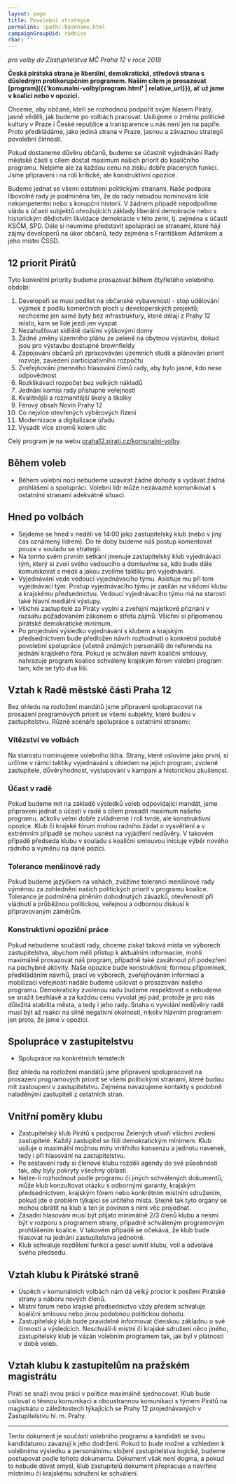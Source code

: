 ```yaml
---
layout: page
title: Povolební strategie
permalink: :path/:basename.html
campaignGroupUid: radnice
rbar: ""
---
```


_pro volby do Zastupitelstva MČ Praha 12 v roce 2018_

**Česká pirátská strana je liberální, demokratická, středová strana s důsledným protikorupčním programem. Naším cílem je prosazovat [program]({{'komunalni-volby/program.html' | relative_url}}), ať už jsme v koalici nebo v opozici.**

Chceme, aby občané, kteří se rozhodnou podpořit svým hlasem Piráty, jasně věděli, jak budeme po volbách pracovat. Usilujeme o změnu politické kultury v Praze i České republice a transparence u nás není jen na papíře. Proto předkládáme, jako jediná strana v Praze, jasnou a závaznou strategii povolební činnosti.

Pokud dostaneme důvěru občanů, budeme se účastnit vyjednávání Rady městské části s cílem dostat maximum našich priorit do koaličního programu. Nelpíme ale za každou cenu na zisku dobře placených funkcí. Jsme připraveni i na roli kritické, ale konstruktivní opozice.

Budeme jednat se všemi ostatními politickými stranami. Naše podpora libovolné rady je podmíněna tím, že do rady nebudou nominováni lidé nekompetentní nebo s korupční historií. V žádném případě nepodpoříme vládu s účastí subjektů ohrožujících základy liberální demokracie nebo s historickým dědictvím likvidace demokracie v této zemi, tj. zejména s účastí KSČM, SPD. Dále si neumíme představit spolupráci se stranami, které hájí zájmy developerů na úkor občanů, tedy zejména s Františkem Adámkem a jeho místní ČSSD.

## 12 priorit Pirátů

Tyto konkrétní priority budeme prosazovat během čtyřletého volebního období:

1. Developeři se musí podílet na občanské vybavenosti - stop udělování výjimek z podílu komerčních ploch u developerských projektů; nechceme jen samé byty bez infrastruktury, které dělají z Prahy 12 místo, kam se lidé jezdí jen vyspat
1. Nezahušťovat sídliště dalšími výškovými domy
1. Žádné změny územního plánu ze zeleně na obytnou výstavbu, dokud jsou pro výstavbu dostupné brownfieldy
1. Zapojování občanů při zpracovávání územních studií a plánování priorit rozvoje, zavedení participativního rozpočtu
1. Zveřejňování jmenného hlasování členů rady, aby bylo jasné, kdo nese odpovědnost
1. Rozklikávací rozpočet bez velkých nákladů
1. Jednání komisí rady přístupné veřejnosti
1. Kvalitnější a rozmanitější školy a školky
1. Férový obsah Novin Prahy 12
1. Co nejvíce otevřených výběrových řízení
1. Modernizace a digitalizace úřadu
1. Vysadit více stromů kolem ulic

Celý program je na webu [praha12.pirati.cz/komunalni-volby](https://praha12.pirati.cz/komunalni-volby).

## Během voleb

* Během volební noci nebudeme uzavírat žádné dohody a vydávat žádná prohlášení o spolupráci. Volební lídr může nezávazně komunikovat s ostatními stranami adekvátně situaci.

## Hned po volbách

* Sejdeme se hned v neděli ve 14:00 jako zastupitelský klub (nebo v jiný čas oznámený lídrem). Do té doby budeme náš postup komentovat pouze v souladu se strategií.
* Na tomto svém prvním setkání jmenuje zastupitelský klub vyjednávací tým, který si zvolí svého vedoucího a domluvíme se, kdo bude dále komunikovat s médii a jakou zvolíme taktiku pro vyjednávání.
* Vyjednávání vede vedoucí vyjednávacího týmu. Asistuje mu při tom vyjednávací tým. Postup vyjednávacího týmu je zasílán na vědomí klubu a krajskému předsednictvu. Vedoucí vyjednávacího týmu má na starosti také hlavní mediální výstupy.
* Všichni zastupitelé za Piráty vyplní a zveřejní majetkové přiznání v rozsahu požadovaném zákonem o střetu zájmů. Všichni si připomenou pirátské demokratické minimum.
* Po projednání výsledku vyjednávání s klubem a krajským předsednictvem bude předložen návrh rozhodnutí o konkrétní podobě povolební spolupráce (včetně známých personálií) do referenda na jednání krajského fóra. Pokud je schválen návrh koaliční smlouvy, nahrazuje program koalice schválený krajským fórem volební program tam, kde se tyto dva liší.

## Vztah k Radě městské části Praha 12

Bez ohledu na rozložení mandátů jsme připraveni spolupracovat na prosazení programových priorit se všemi subjekty, které budou v zastupitelstvu. Různé scénáře spolupráce s ostatními stranami:

### Vítězství ve volbách

Na starostu nominujeme volebního lídra. Strany, které oslovíme jako první, si určíme v rámci taktiky vyjednávání s ohledem na jejich program, zvolené zastupitele, důvěryhodnost, vystupování v kampani a historickou zkušenost.

### Účast v radě

Pokud budeme mít na základě výsledků voleb odpovídající mandát, jsme připraveni jednat o účasti v radě s cílem prosadit maximum našeho programu, ačkoliv velmi dobře zvládneme i roli tvrdé, ale konstruktivní opozice. Klub či krajské fórum mohou radního žádat o vysvětlení a v extrémním případě se mohou usnést na vyjádření nedůvěry. V takovém případě předseda klubu v souladu s koaliční smlouvou iniciuje výběr nového radního a výměnu na dané pozici.

### Tolerance menšinové rady

Pokud budeme jazýčkem na vahách, zvážíme toleranci menšinové rady výměnou za zohlednění našich politických priorit v programu koalice. Tolerance je podmíněna plněním dohodnutých závazků, otevřeností při vládnutí a průběžnou politickou, veřejnou a odbornou diskusí k připravovaným záměrům.

### Konstruktivní opoziční práce

Pokud nebudeme součástí rady, chceme získat taková místa ve výborech zastupitelstva, abychom měli přístup k aktuálním informacím, mohli maximálně prosazovat náš program, případně také zasáhnout při podezření na pochybné aktivity. Naše opozice bude konstruktivní; formou připomínek, předkládáním návrhů, prací ve výborech, zveřejňováním informací a mobilizací veřejnosti nadále budeme usilovat o prosazování našeho programu. Demokraticky zvolenou radu budeme respektovat a nebudeme se snažit bezhlavě a za každou cenu vyvolat její pád, protože je pro nás důležitá stabilita města, a tedy i jeho rady. Snaha o vyvolání nedůvěry radě musí být až reakcí na silně negativní okolnosti, nikoliv hlavním programem jen proto, že jsme v opozici.

## Spolupráce v zastupitelstvu

* Spolupráce na konkrétních tématech

Bez ohledu na rozložení mandátů jsme připraveni spolupracovat na prosazení programových priorit se všemi politickými stranami, které budou mít zastoupení v zastupitelstvu. Zejména navazujeme kontakty s podobně naladěnými zastupiteli z ostatních stran.

## Vnitřní poměry klubu

* Zastupitelský klub Pirátů s podporou Zelených utvoří všichni zvolení zastupitelé. Každý zastupitel se řídí demokratickým minimem. Klub usiluje o maximální možnou míru vnitřního konsenzu a jednotu navenek, tedy i při hlasování na zastupitelstvu.
* Po sestavení rady si členové klubu rozdělí agendy do své působnosti tak, aby byly pokryty všechny oblasti.
* Nelze-li rozhodnout podle programu či jiných schválených dokumentů, může klub konzultovat otázku s odbornými garanty, krajským předsednictvem, krajským fórem nebo konkrétním místním sdružením, pokud jde o problém týkající se určitého místa. Stejně tak tyto orgány se mohou obrátit na klub a ten je povinen s nimi věc projednat.
* Zásadní hlasování musí být přijato minimálně 2/3 členů klubu a nesmí být v rozporu s programem strany, případně schváleným programovým prohlášením koalice. V takovém případě se očekává, že klub bude hlasovat na jednání zastupitelstva jednotně.
* Klub schvaluje rozdělení funkcí a gescí uvnitř klubu, volí a odvolává svého předsedu.

## Vztah klubu k Pirátské straně

* Úspěch v komunálních volbách nám dá velký prostor k posílení Pirátské strany a náboru nových členů.
* Místní fórum nebo krajské předsednictvo vždy předem schvaluje koaliční smlouvu nebo jinou podobnou politickou dohodu.
* Zastupitelský klub bude pravidelně informovat členskou základnu o své činnosti a výsledcích. Neschválí-li místní či krajské sdružení něco jiného, zastupitelský klub je vázán volebním programem tak, jak byl v platnosti v době voleb.

## Vztah klubu k zastupitelům na pražském magistrátu

Piráti se snaží svou práci v politice maximálně sjednocovat. Klub bude usilovat o těsnou komunikaci a oboustrannou komunikaci s týmem Pirátů na magistrátu o záležitostech týkajících se Prahy 12 projednávaných v Zastupitelstvu hl. m. Prahy.

- - -
Tento dokument je součástí volebního programu a kandidáti se svou kandidaturou zavazují k jeho dodržení. Pokud to bude možné a vzhledem k volebnímu výsledku a personálnímu složení zastupitelstva logické, budeme postupovat podle tohoto dokumentu. Dokument však není dogma, a pokud to nebude dávat smysl, klub zastupitelů dokument přepracuje a navrhne místnímu či krajskému sdružení ke schválení.
